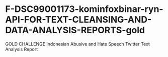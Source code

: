# F-DSC99001173-kominfoxbinar-ryn-API-FOR-TEXT-CLEANSING-AND-DATA-ANALYSIS-REPORTS-gold
GOLD CHALLENGE Indonesian Abusive and Hate Speech Twitter Text Analysis Report
